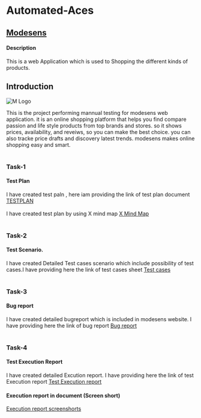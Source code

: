# **Automated-Aces** 
## [**Modesens**](https://modesens-clone-site.netlify.app/women)
#### Description 
This is a web Application which is used to Shopping the different kinds of products.

## **Introduction**
![M Logo](https://github.com/user-attachments/assets/8e58dbe0-b1f2-4856-8af4-3cc433bec427)

This is the project performing mannual testing for modesens web application. it is an online shopping platform that helps you find compare passion and life style products from top brands and stores. so it shows prices, availability, and reveiws, so you can make the best choice. you can also tracke price drafts and discovery latest trends. modesens makes online shopping easy and smart.
<br>
<br>
### Task-1
#### Test Plan
I have created test paln , here iam providing the link of test plan document
[TESTPLAN](https://docs.google.com/document/d/1AOujAHhx6DO32w-R_SWlx9kUn6nRlIWj_ZhiGvv16y8/edit?usp=sharing)
<br>
<br>
I have created test plan by using X mind map
[X Mind Map](https://xmind.ai/share/VAVmZFVw)
<br>
<br>
### Task-2
#### Test Scenario.
I have created Detailed Test cases scenario which include possibility of test cases.I have providing here the link of test cases sheet
[Test cases](https://docs.google.com/spreadsheets/d/1r8-653m42qA7igFrREytNzkqQ4AQkyPdBuugvow6M8c/edit?gid=1118559582#gid=1118559582)
<br>
<br>

### Task-3
#### Bug report
I have created detailed bugreport which is included in modesens website. I have providing here the link of bug report
[Bug report](https://docs.google.com/spreadsheets/d/1efCNM9cA7rDYPEr3EY2YoYpeZgVigbuCGTRbBtQirCc/edit?usp=sharing)
<br>
<br>

### Task-4
#### Test Execution Report
I have created detailed Excution report. I have providing here the link of test Execution report
[Test Execution report](https://new-site123.atlassian.net/projects/MOD?selectedItem=com.atlassian.plugins.atlassian-connect-plugin:com.thed.zephyr.je__main-project-page#!/reports/testresults/board/view?tql=testResult.projectId%20IN%20(10012)%20AND%20testRun.key%20IN%20(%22MOD-R1%22)%20AND%20testRun.onlyLastTestResult%20IS%20false&epicJQL=&title=Test%20execution%20results%20(summary)&projectId=10012&traceabilityReportOption=COVERAGE_TEST_CASES&traceabilityTreeOption=COVERAGE_TEST_CASES&traceabilityCustomTreeDisplayOption=CONDENSED&traceabilityMatrixOption=COVERAGE_TEST_CASES&scorecardOption=EXECUTION_RESULTS&displayUnit=COUNT&period=DAY&timezone=Asia%2FCalcutta)
<br>
#### Execution report in document (Screen short)
[Execution report screenshorts](https://docs.google.com/document/d/12ris7TDDx9frd3WqU44DRMOFnruRmLiSjcETbB_GqcM/edit?usp=sharing)
